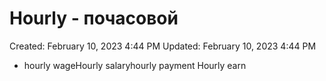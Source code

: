 # Hourly - почасовой

Created: February 10, 2023 4:44 PM
Updated: February 10, 2023 4:44 PM

- hourly wageHourly salaryhourly payment Hourly earn